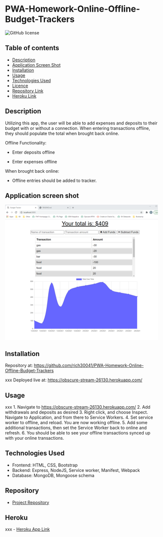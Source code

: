 # PWA-Homework-Online-Offline-Budget-Trackers

![GitHub license](https://img.shields.io/badge/license-MIT-blue.svg)

## Table of contents

- [Description](#description)
- [Application Screen Shot](#application-screen-shot)
- [Installation](#installation)
- [Usage](#usage)
- [Technologies Used](#technologies-used)
- [Licence](#licence)
- [Repository Link](#repository)
- [Heroku Link](#heroku)

## Description 
Utilizing this app, the user will be able to add expenses and deposits to their budget with or without a connection. When entering transactions offline, they should populate the total when brought back online.

Offline Functionality:

  * Enter deposits offline

  * Enter expenses offline

When brought back online:

  * Offline entries should be added to tracker.

## Application screen shot

![Foto1](./images/homepage.png)

## Installation
Repository at: https://github.com/rich30041/PWA-Homework-Online-Offline-Budget-Trackers

xxx Deployed live at: https://obscure-stream-26130.herokuapp.com/

## Usage
xxx 1. Navigate to https://obscure-stream-26130.herokuapp.com/
2. Add withdrawals and deposits as desired
3. Right click, and choose Inspect. Navigate to Application, and from there to Service Workers.
4. Set service worker to offline, and reload. You are now working offline.
5. Add some additional transactions, then set the Service Worker back to online and refresh.
6. You should be able to see your offline transactions synced up with your online transactions.

## Technologies Used
* Frontend: HTML, CSS, Bootstrap
* Backend: Express, NodeJS, Service worker, Manifest, Webpack
* Database: MongoDB, Mongoose schema

## Repository

- [Project Repository](https://github.com/rich30041/PWA-Homework-Online-Offline-Budget-Trackers)

## Heroku
xxx - [Heroku App Link](https://fast-ridge-97400.herokuapp.com)